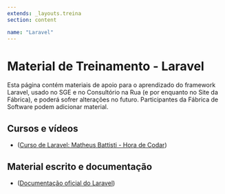 ```yaml
---
extends: _layouts.treina
section: content

name: "Laravel"
---
```

# Material de Treinamento - Laravel

Esta página contém materiais de apoio para o aprendizado do framework Laravel, usado no SGE e no Consultório na Rua (e por enquanto no Site da Fábrica), e poderá sofrer alterações no futuro. Participantes da Fábrica de Software podem adicionar material.

## Cursos e vídeos

- ([Curso de Laravel: Matheus Battisti - Hora de Codar](https://www.youtube.com/watch?v=qH7rsZBENJo&list=PLnDvRpP8BnewYKI1n2chQrrR4EYiJKbUG&index=1))

## Material escrito e documentação

- ([Documentação oficial do Laravel](https://laravel.com/))

